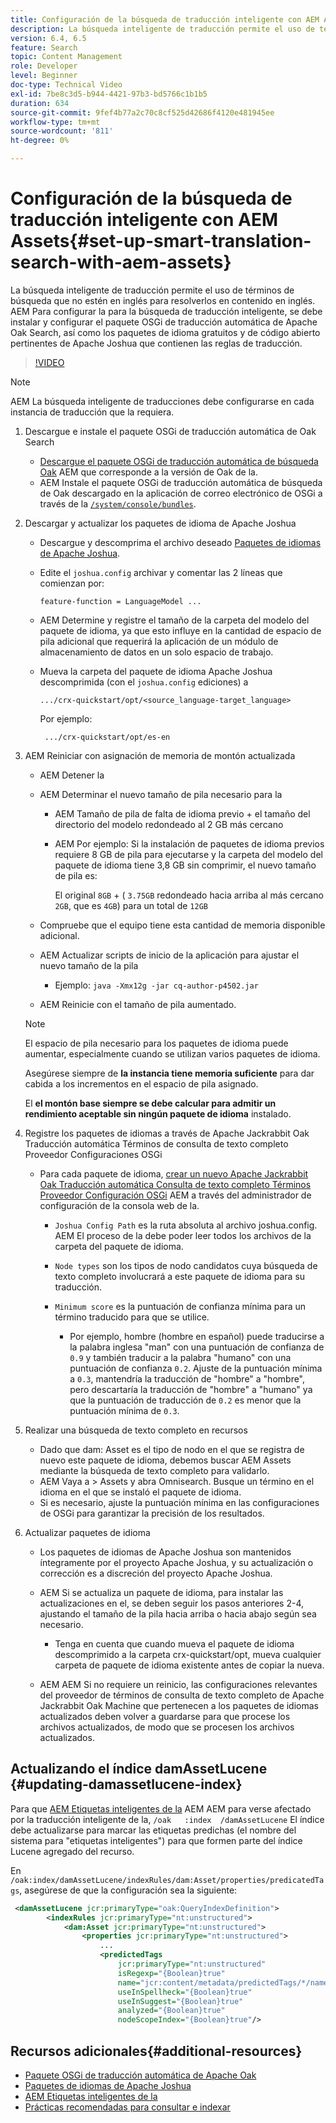 ```yaml
---
title: Configuración de la búsqueda de traducción inteligente con AEM Assets
description: La búsqueda inteligente de traducción permite el uso de términos de búsqueda que no estén en inglés para resolverlos en contenido en inglés. AEM Para configurar la para la búsqueda de traducción inteligente, se debe instalar y configurar el paquete OSGi de traducción automática de Apache Oak Search, así como los paquetes de idioma gratuitos y de código abierto pertinentes de Apache Joshua que contienen las reglas de traducción.
version: 6.4, 6.5
feature: Search
topic: Content Management
role: Developer
level: Beginner
doc-type: Technical Video
exl-id: 7be8c3d5-b944-4421-97b3-bd5766c1b1b5
duration: 634
source-git-commit: 9fef4b77a2c70c8cf525d42686f4120e481945ee
workflow-type: tm+mt
source-wordcount: '811'
ht-degree: 0%

---
```


# Configuración de la búsqueda de traducción inteligente con AEM Assets{#set-up-smart-translation-search-with-aem-assets}

La búsqueda inteligente de traducción permite el uso de términos de búsqueda que no estén en inglés para resolverlos en contenido en inglés. AEM Para configurar la para la búsqueda de traducción inteligente, se debe instalar y configurar el paquete OSGi de traducción automática de Apache Oak Search, así como los paquetes de idioma gratuitos y de código abierto pertinentes de Apache Joshua que contienen las reglas de traducción.

>[!VIDEO](https://video.tv.adobe.com/v/21291?quality=12&learn=on)

>[!NOTE]
>
>AEM La búsqueda inteligente de traducciones debe configurarse en cada instancia de traducción que la requiera.

1. Descargue e instale el paquete OSGi de traducción automática de Oak Search
   * [Descargue el paquete OSGi de traducción automática de búsqueda Oak](https://search.maven.org/#search%7Cgav%7C1%7Cg%3A%22org.apache.jackrabbit%22%20AND%20a%3A%22oak-search-mt%22) AEM que corresponde a la versión de Oak de la.
   * AEM Instale el paquete OSGi de traducción automática de búsqueda de Oak descargado en la aplicación de correo electrónico de OSGi a través de la [`/system/console/bundles`](http://localhost:4502/system/console/bundles).

2. Descargar y actualizar los paquetes de idioma de Apache Joshua
   * Descargue y descomprima el archivo deseado [Paquetes de idiomas de Apache Joshua](https://cwiki.apache.org/confluence/display/JOSHUA/Language+Packs).
   * Edite el `joshua.config` archivar y comentar las 2 líneas que comienzan por:

     ```
     feature-function = LanguageModel ...
     ```

   * AEM Determine y registre el tamaño de la carpeta del modelo del paquete de idioma, ya que esto influye en la cantidad de espacio de pila adicional que requerirá la aplicación de un módulo de almacenamiento de datos en un solo espacio de trabajo.
   * Mueva la carpeta del paquete de idioma Apache Joshua descomprimida (con el `joshua.config` ediciones) a

     ```
     .../crx-quickstart/opt/<source_language-target_language>
     ```

     Por ejemplo:

     ```
      .../crx-quickstart/opt/es-en
     ```

3. AEM Reiniciar con asignación de memoria de montón actualizada
   * AEM Detener la
   * AEM Determinar el nuevo tamaño de pila necesario para la

      * AEM Tamaño de pila de falta de idioma previo + el tamaño del directorio del modelo redondeado al 2 GB más cercano
      * AEM Por ejemplo: Si la instalación de paquetes de idioma previos requiere 8 GB de pila para ejecutarse y la carpeta del modelo del paquete de idioma tiene 3,8 GB sin comprimir, el nuevo tamaño de pila es:

        El original `8GB` + ( `3.75GB` redondeado hacia arriba al más cercano `2GB`, que es `4GB`) para un total de `12GB`

   * Compruebe que el equipo tiene esta cantidad de memoria disponible adicional.
   * AEM Actualizar scripts de inicio de la aplicación para ajustar el nuevo tamaño de la pila

      * Ejemplo: `java -Xmx12g -jar cq-author-p4502.jar`

   * AEM Reinicie con el tamaño de pila aumentado.

   >[!NOTE]
   >
   >El espacio de pila necesario para los paquetes de idioma puede aumentar, especialmente cuando se utilizan varios paquetes de idioma.
   >
   >
   >Asegúrese siempre de **la instancia tiene memoria suficiente** para dar cabida a los incrementos en el espacio de pila asignado.
   >
   >
   >El **el montón base siempre se debe calcular para admitir un rendimiento aceptable sin ningún paquete de idioma** instalado.

4. Registre los paquetes de idiomas a través de Apache Jackrabbit Oak Traducción automática Términos de consulta de texto completo Proveedor Configuraciones OSGi

   * Para cada paquete de idioma, [crear un nuevo Apache Jackrabbit Oak Traducción automática Consulta de texto completo Términos Proveedor Configuración OSGi](http://localhost:4502/system/console/configMgr/org.apache.jackrabbit.oak.plugins.index.mt.MTFulltextQueryTermsProviderFactory) AEM a través del administrador de configuración de la consola web de la.

      * `Joshua Config Path` es la ruta absoluta al archivo joshua.config. AEM El proceso de la debe poder leer todos los archivos de la carpeta del paquete de idioma.
      * `Node types` son los tipos de nodo candidatos cuya búsqueda de texto completo involucrará a este paquete de idioma para su traducción.
      * `Minimum score` es la puntuación de confianza mínima para un término traducido para que se utilice.

         * Por ejemplo, hombre (hombre en español) puede traducirse a la palabra inglesa &quot;man&quot; con una puntuación de confianza de `0.9` y también traducir a la palabra &quot;humano&quot; con una puntuación de confianza `0.2`. Ajuste de la puntuación mínima a `0.3`, mantendría la traducción de &quot;hombre&quot; a &quot;hombre&quot;, pero descartaría la traducción de &quot;hombre&quot; a &quot;humano&quot; ya que la puntuación de traducción de `0.2` es menor que la puntuación mínima de `0.3`.

5. Realizar una búsqueda de texto completo en recursos
   * Dado que dam: Asset es el tipo de nodo en el que se registra de nuevo este paquete de idioma, debemos buscar AEM Assets mediante la búsqueda de texto completo para validarlo.
   * AEM Vaya a > Assets y abra Omnisearch. Busque un término en el idioma en el que se instaló el paquete de idioma.
   * Si es necesario, ajuste la puntuación mínima en las configuraciones de OSGi para garantizar la precisión de los resultados.

6. Actualizar paquetes de idioma
   * Los paquetes de idiomas de Apache Joshua son mantenidos íntegramente por el proyecto Apache Joshua, y su actualización o corrección es a discreción del proyecto Apache Joshua.
   * AEM Si se actualiza un paquete de idioma, para instalar las actualizaciones en el, se deben seguir los pasos anteriores 2-4, ajustando el tamaño de la pila hacia arriba o hacia abajo según sea necesario.

      * Tenga en cuenta que cuando mueva el paquete de idioma descomprimido a la carpeta crx-quickstart/opt, mueva cualquier carpeta de paquete de idioma existente antes de copiar la nueva.

   * AEM AEM Si no requiere un reinicio, las configuraciones relevantes del proveedor de términos de consulta de texto completo de Apache Jackrabbit Oak Machine que pertenecen a los paquetes de idiomas actualizados deben volver a guardarse para que procese los archivos actualizados, de modo que se procesen los archivos actualizados.

## Actualizando el índice damAssetLucene {#updating-damassetlucene-index}

Para que [AEM Etiquetas inteligentes de la](https://helpx.adobe.com/experience-manager/6-3/assets/using/touch-ui-smart-tags.html) AEM AEM para verse afectado por la traducción inteligente de la, `/oak   :index  /damAssetLucene` El índice debe actualizarse para marcar las etiquetas predichas (el nombre del sistema para &quot;etiquetas inteligentes&quot;) para que formen parte del índice Lucene agregado del recurso.

En `/oak:index/damAssetLucene/indexRules/dam:Asset/properties/predicatedTags`, asegúrese de que la configuración sea la siguiente:

```xml
 <damAssetLucene jcr:primaryType="oak:QueryIndexDefinition">
        <indexRules jcr:primaryType="nt:unstructured">
            <dam:Asset jcr:primaryType="nt:unstructured">
                <properties jcr:primaryType="nt:unstructured">
                    ...
                    <predictedTags
                        jcr:primaryType="nt:unstructured"
                        isRegexp="{Boolean}true"
                        name="jcr:content/metadata/predictedTags/*/name"
                        useInSpellheck="{Boolean}true"
                        useInSuggest="{Boolean}true"
                        analyzed="{Boolean}true"
                        nodeScopeIndex="{Boolean}true"/>
```

## Recursos adicionales{#additional-resources}

* [Paquete OSGi de traducción automática de Apache Oak](https://search.maven.org/#search%7Cgav%7C1%7Cg%3A%22org.apache.jackrabbit%22%20AND%20a%3A%22oak-search-mt%22)
* [Paquetes de idiomas de Apache Joshua](https://cwiki.apache.org/confluence/display/JOSHUA/Language+Packs)
* [AEM Etiquetas inteligentes de la](https://helpx.adobe.com/experience-manager/6-3/assets/using/touch-ui-smart-tags.html)
* [Prácticas recomendadas para consultar e indexar](https://helpx.adobe.com/experience-manager/6-5/sites/deploying/using/best-practices-for-queries-and-indexing.html)
